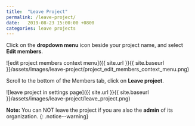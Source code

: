 ```yaml
---
title:  "Leave Project"
permalink: /leave-project/
date:   2019-08-23 15:00:00 +0800
categories: leave projects
---
```

Click on the **dropdown menu** icon beside your project name, and select **Edit members**.

![edit project members context menu]({{ site.url }}{{ site.baseurl }}/assets/images/leave-project/project_edit_members_context_menu.png)

Scroll to the bottom of the Members tab, click on **Leave project**.

![leave project in settings page]({{ site.url }}{{ site.baseurl }}/assets/images/leave-project/leave_project.png)



**Note:** You can NOT leave the project if you are also the **admin** of its organization.
{: .notice--warning}
